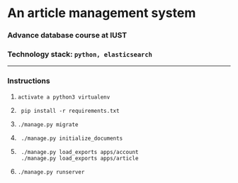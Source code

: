 # An article management system

### Advance database course at IUST

### Technology stack: `python, elasticsearch`

---
### Instructions
1. `activate a python3 virtualenv`
2. ```shell
    pip install -r requirements.txt
    ```
3. ```shell
   ./manage.py migrate
   ```
4. ```shell
    ./manage.py initialize_documents
    ```
5. ```shell
    ./manage.py load_exports apps/account
    ./manage.py load_exports apps/article
    ```
6. ```shell
   ./manage.py runserver
    ```

